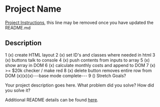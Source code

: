# Project Name

[Project Instructions](./INSTRUCTIONS.md), this line may be removed once you have updated the README.md

## Description

1 (x) create HTML layout
2 (x) set ID's and classes where needed in html
3 (x) buttons talk to console
4 (x) push contents from inputs to array
5 (x) show array in DOM
6 (x) calculate monthly costs and append to DOM
7 (x) >= $20k checker / make red
8 (x) delete button removes entire row from DOM
(x)(x)(x)---base mode complete---
9 () Stretch Goals?

Your project description goes here. What problem did you solve? How did you solve it?

Additional README details can be found [here](https://github.com/PrimeAcademy/readme-template/blob/master/README.md).
